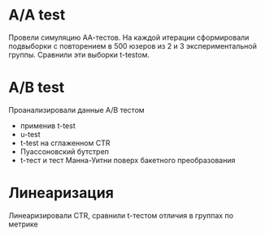 # A/A test
Провели симуляцию АА-тестов. На каждой итерации сформировали подвыборки с повторением в 500 юзеров из 2 и 3 экспериментальной группы. Сравнили эти выборки t-testом.  
# A/B test
Проанализировали данные A/B тестом  
- применив t-test  
- u-test
- t-test на сглаженном CTR
- Пуассоновский бутстреп
- t-тест и тест Манна-Уитни поверх бакетного преобразования  
# Линеаризация
Линеаризировали CTR, сравнили  t-тестом отличия в группах по метрике
